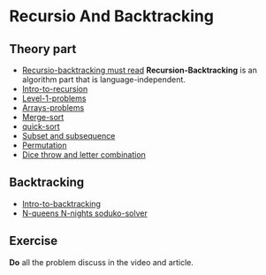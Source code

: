 # Recursio And Backtracking

## Theory part
- [Recursio-backtracking must read](https://www.geeksforgeeks.org/complete-guide-to-recursion-and-backtracking/)
**Recursion-Backtracking** is an algorithm part that is language-independent.
- [Intro-to-recursion](https://youtu.be/M2uO2nMT0Bk?si=iL0qyXxDEf2RpUBV)
- [Level-1-problems](https://youtu.be/JxILxTwHukM?si=T4lBzKg2pwCNFNSM)
- [Arrays-problems](https://youtu.be/sTdiMLom00U?si=3unPpgJNKqCtqJko)
- [Merge-sort](https://youtu.be/iKGAgWdgoRk?si=io-zHbH6b7CPrwX1)
- [quick-sort](https://youtu.be/Z8svOqamag8?si=W8a7Pvo44JO8Zp8e)
- [Subset and subsequence](https://youtu.be/gdifkIwCJyg?si=br8DW1KGFC24a79l)
- [Permutation](https://youtu.be/gDGw0cvFXPQ?si=JNpe9nzvAtV3SFLa)
- [Dice throw and letter combination](https://youtu.be/9ByWqPzfXDU?si=8hNpuiQ7qPsSywrZ)

## Backtracking
- [Intro-to-backtracking](https://youtu.be/zg5v2rlV1tM?si=T46nyPy2JzFYD9GD)
- [N-queens N-nights soduko-solver](https://youtu.be/nC1rbW2YSz0?si=TIcmxLM3-B-dd5Kx)


## Exercise 
**Do** all the problem discuss in the video and article.
